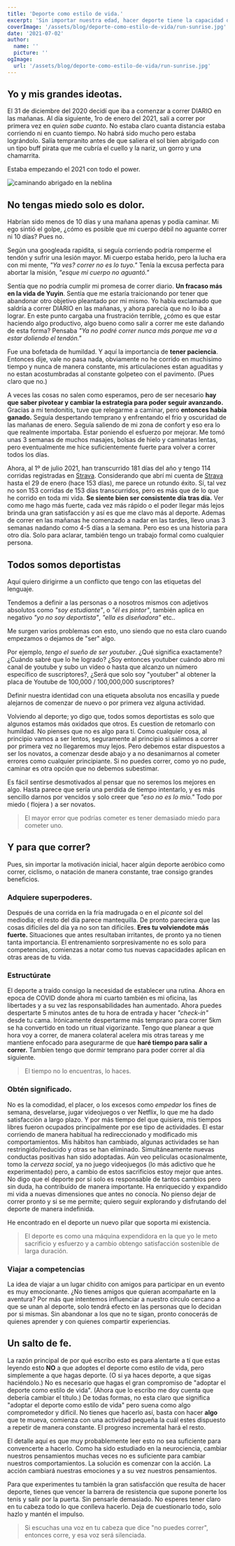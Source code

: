 ```yaml
---
title: 'Deporte como estilo de vida.'
excerpt: 'Sin importar nuestra edad, hacer deporte tiene la capacidad de transformar nuestras vidas para bien y lo mejor es que esta al alcance de todos.'
coverImage: '/assets/blog/deporte-como-estilo-de-vida/run-sunrise.jpg'
date: '2021-07-02'
author:
  name: ''
  picture: ''
ogImage:
  url: '/assets/blog/deporte-como-estilo-de-vida/run-sunrise.jpg'
---
```


## Yo y mis grandes ideotas.

El 31 de diciembre del 2020 decidí que iba a comenzar a correr DIARIO en las mañanas. Al día siguiente, 1ro de enero del 2021, salí a correr por primera vez en *quien sabe cuanto*. No estaba claro cuanta distancia estaba corriendo ni en cuanto tiempo. No habrá sido mucho pero estaba lográndolo. Salía tempranito antes de que saliera el sol bien abrigado con un tipo buff pirata que me cubría el cuello y la nariz, un gorro y una chamarrita.

Estaba empezando el 2021 con todo el power.

![caminando abrigado en la neblina](/assets/blog/deporte-como-estilo-de-vida/2021-01-03-early-walk-cropped.gif)  

    
## No tengas miedo solo es dolor.

Habrían sido menos de 10 días y una mañana apenas y podía caminar. Mi ego sintió el golpe, ¿cómo es posible que mi cuerpo débil no aguante correr ni 10 días? Pues no. 

Según una googleada rapidita, si seguía corriendo podría romperme el tendón y sufrir una lesión mayor. Mi cuerpo estaba herido, pero la lucha era con mi mente, *"Ya ves? correr no es lo tuyo."*  Tenía la excusa perfecta para abortar la misión, *"esque mi cuerpo no aguantó."*

Sentía que no podría cumplir mi promesa de correr diario. **Un fracaso más en la vida de Yuyin**. Sentía que me estaría traicionando por tener que abandonar otro objetivo pleantado por mi mismo. Yo había exclamado que saldría a correr DIARIO en las mañanas, y ahora parecía que no lo iba a lograr. En este punto cargaba una frustración terrible, ¿cómo es que estar haciendo algo productivo, algo bueno como salir a correr me este dañando de esta forma? Pensaba *"Ya no podré correr nunca más porque me va a estar doliendo el tendón."*

Fue una bofetada de humildad. Y aquí la importancia de **tener paciencia**. Entonces dije, vale no pasa nada, obviamente no he corrido en muchisimo tiempo y nunca de manera constante, mis articulaciones estan aguaditas y no estan acostumbradas al constante golpeteo con el pavimento. (Pues claro que no.)

A veces las cosas no salen como esperamos, pero de ser necesario **hay que saber pivotear y cambiar la estrategia para poder seguir avanzando.** Gracias a mi tendonitis, tuve que relegarme a caminar,  pero **entonces había ganado.** Seguía despertando temprano y enfrentando el frio y oscuridad de las mañanas de enero. Seguía saliendo de mi zona de confort y eso era lo que realmente importaba. Estar poniendo el esfuerzo por mejorar. Me tomó unas 3 semanas de muchos masajes, bolsas de hielo y caminatas lentas, pero eventualmente me hice suficientemente fuerte para volver a correr todos los días. 

Ahora, al 1º de julio 2021, han transcurrido 181 días del año y tengo 114 corridas registradas en [Strava](https://www.strava.com/athletes/soyyuyin). Considerando que abrí mi cuenta de [Strava](https://www.strava.com/athletes/soyyuyin) hasta el 29 de enero (hace 153 días), me parece un rotundo éxito. Sí, tal vez no son 153 corridas de 153 días transcurridos, pero es más que de lo que he corrido en toda mi vida. **Se siente bien ser consistente día tras día.** Ver como me hago más fuerte, cada vez más rápido o el poder llegar más lejos brinda una gran satisfacción y así es que me clavo más al deporte. Ademas de correr en las mañanas he comenzado a nadar en las tardes, llevo unas 3 semanas nadando como 4-5 días a la semana. Pero eso es una historia para otro día. Solo para aclarar, también tengo un trabajo formal como cualquier persona.

## Todos somos deportistas 

Aquí quiero dirigirme a un conflicto que tengo con las etiquetas del lenguaje.

Tendemos a definir a las personas o a nosotros mismos con adjetivos absolutos como *"soy estudiante"*, o *"él es pintor"*, también aplica en negativo *"yo no soy deportista"*, *"ella es diseñadora"* etc..

Me surgen varios problemas con esto, uno siendo que no esta claro cuando empezamos o dejamos de "ser" algo. 

Por ejemplo, *tengo el sueño de ser youtuber*. ¿Qué significa exactamente? ¿Cuándo sabré que lo he logrado? ¿Soy entonces youtuber cuándo abro mi canal de youtube y subo un video o hasta que alcanzo un número específico de suscriptores?, ¿Será que solo soy "youtuber" al obtener la placa de Youtube de 100,000 / 100,000,000 suscriptores?

Definir nuestra identidad con una etiqueta absoluta nos encasilla y puede alejarnos de comenzar de nuevo o por primera vez alguna actividad. 

Volviendo al deporte; yo digo que, todos somos deportistas es solo que algunos estamos más oxidados que otros. Es cuestion de retomarlo con humildad. No pienses que no es algo para tí. Como cualquier cosa, al principio vamos a ser lentos, seguramente al principio si salimos a correr por primera vez no llegaremos muy lejos. Pero debemos estar dispuestos a ser los novatos, a comenzar desde abajo y a no desanimarnos al cometer errores como cualquier principiante. Si no puedes correr, como yo no pude, caminar es otra opción que no debemos subestimar. 

Es fácil sentirse desmotivados al pensar que no seremos los mejores en algo. Hasta parece que sería una perdida de tiempo intentarlo, y es más sencillo darnos por vencidos y solo creer que *"eso no es lo mío."* Todo por miedo ( flojera ) a ser novatos.

> El mayor error que podrías cometer es tener demasiado miedo para cometer uno.

## Y para que correr? 

Pues, sin importar la motivación inicial, hacer algún deporte aeróbico como correr, ciclismo, o natación de manera constante, trae consigo grandes beneficios.

### Adquiere superpoderes.

Después de una corrida en la fría madrugada o en el *picante* sol del mediodia; el resto del día parece mantequilla. De pronto pareciera que las cosas difíciles del día ya no son tan difíciles. **Eres tu volviendote más fuerte.** Situaciones que antes resultaban irritantes, de pronto ya no tienen tanta importancia. El entrenamiento sorpresivamente no es solo para competencias, comienzas a notar como tus nuevas capacidades aplican en otras areas de tu vida.

### Estructúrate

El deporte a traído consigo la necesidad de establecer una rutina. Ahora en epoca de COVID donde ahora mi cuarto también es mi oficina, las libertades y a su vez las responsabilidades han aumentado. Ahora puedes despertarte 5 minutos antes de tu hora de entrada y hacer *"check-in"* desde tu cama. Irónicamente despertarme más temprano para correr 5km se ha convertido en todo un ritual vigorizante. Tengo que planear a que hora voy a correr, de manera colateral acelera mis otras tareas y me mantiene enfocado para asegurarme de que **haré tiempo para salir a correr.** Tambíen tengo que dormir temprano para poder correr al día siguiente.

> El tiempo no lo encuentras, lo haces.

### Obtén significado.

No es la comodidad, el placer, o los excesos como *empedar* los fines de semana, desvelarse, jugar videojuegos o ver Netflix, lo que me ha dado satisfacción a largo plazo. Y por más tiempo del que quisiera, mis tiempos libres fueron ocupados principalmente por ese tipo de actividades. 
El estar corriendo de manera habitual ha redireccionado y modificado mis comportamientos. Mis hábitos han cambiado, algunas actividades se han restringido/reducido y otras se han eliminado. Simultáneamente nuevas conductas positivas han sido adoptadas. Aún veo peliculas ocasionalmente, tomo la *cerveza social*, ya no juego videojuegos (lo más adictivo que he experimentado) pero, a cambio de estos sacrificios estoy mejor que antes. No digo que el deporte por sí solo es responsable de tantos cambios pero sin duda, ha contribuído de manera importante. Ha enriquecido y expandido mi vida a nuevas dimensiones que antes no conocía. No pienso dejar de correr pronto y si se me permite; quiero seguir explorando y disfrutando del deporte de manera indefinida. 

He encontrado en el deporte un nuevo pilar que soporta mi existencia. 

>El deporte es como una máquina expendidora en la que yo le meto sacrificio y esfuerzo y a cambio obtengo satisfacción sostenible de larga duración.

### Viajar a competencias

La idea de viajar a un lugar chidito con amigos para participar en un evento es muy emocionante. ¿No tienes amigos que quieran acompañarte en la aventura? Por más que intentemos influenciar a nuestro círculo cercano a que se unan al deporte, solo tendrá efecto en las personas que lo decidan por si mismas. Sin abandonar a los que no te sigan, pronto conocerás de quienes aprender y con quienes compartir experiencias.

## Un salto de fe.

La razón principal de por qué escribo esto es para alentarte a tí que estas leyendo esto **NO** a que adoptes el deporte como estilo de vida, pero simplemente a que hagas deporte. (O si ya haces deporte, a que sigas haciéndolo.) No es necesario que hagas el gran compromiso de "adoptar el deporte como estilo de vida". (Ahora que lo escribo me doy cuenta que debería cambiar el título.) De todas formas, no esta claro que significa "adoptar el deporte como estilo de vida" pero suena como algo comprometedor y dificil. No tienes que hacerlo así, basta con hacer **algo** que te mueva, comienza con una actividad pequeña la cuál estes dispuesto a repetir de manera constante. El progreso incremental hará el resto. 

El detalle aquí es que muy probablemente leer esto no sea suficiente para convencerte a hacerlo. Como ha sido estudiado en la neurociencia, cambiar nuestros pensamientos muchas veces no es suficiente para cambiar nuestros comportamientos. La solución es comenzar con la acción. La acción cambiará nuestras emociones y a su vez nuestros pensamientos. 

Para que experimentes tu también la gran satisfacción que resulta de hacer deporte, tienes que vencer la barrera de resistencia que supone ponerte los tenis y salir por la puerta. Sin pensarle demasiado. No esperes tener claro en tu cabeza todo lo que conlleva hacerlo. Deja de cuestionarlo todo, solo hazlo y mantén el impulso. 

> Si escuchas una voz en tu cabeza que dice "no puedes correr", entonces corre, y esa voz será silenciada.
